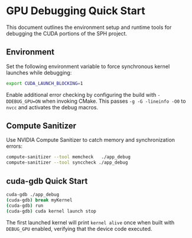# GPU Debugging Quick Start

This document outlines the environment setup and runtime tools for debugging the CUDA portions of the SPH project.

## Environment

Set the following environment variable to force synchronous kernel launches while debugging:

```bash
export CUDA_LAUNCH_BLOCKING=1
```

Enable additional error checking by configuring the build with
`-DDEBUG_GPU=ON` when invoking CMake. This passes `-g -G -lineinfo -O0`
to `nvcc` and activates the debug macros.

## Compute Sanitizer

Use NVIDIA Compute Sanitizer to catch memory and synchronization errors:

```bash
compute-sanitizer --tool memcheck   ./app_debug
compute-sanitizer --tool synccheck ./app_debug
```

## cuda-gdb Quick Start

```bash
cuda-gdb ./app_debug
(cuda-gdb) break myKernel
(cuda-gdb) run
(cuda-gdb) cuda kernel launch stop
```

The first launched kernel will print `kernel alive` once when built with
`DEBUG_GPU` enabled, verifying that the device code executed.
